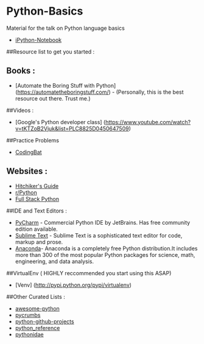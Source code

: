 # Python-Basics
Material for the talk on Python language basics
* [iPython-Notebook](http://nbviewer.ipython.org/github/ACM-SNU/Python-Basics/blob/master/Part%20I.ipynb)

##Resource list to get you started :  

## Books :
* [Automate the Boring Stuff with Python] (https://automatetheboringstuff.com/) - (Personally, this is the best resource out there. Trust me.)

##Videos :
* [Google's Python developer class] (https://www.youtube.com/watch?v=tKTZoB2Vjuk&list=PLC8825D0450647509)

##Practice Problems
* [CodingBat](http://codingbat.com/python)

## Websites : 
* [Hitchiker's Guide ](http://docs.python-guide.org/en/latest/)
* [r/Python](https://www.reddit.com/r/python)
* [Full Stack Python](http://www.fullstackpython.com/)

##IDE and Text Editors : 
* [PyCharm](https://www.jetbrains.com/pycharm/) - Commercial Python IDE by JetBrains. Has free community edition available.
* [Sublime Text](http://www.sublimetext.com/) - Sublime Text is a sophisticated text editor for code, markup and prose.
* [Anaconda](https://www.continuum.io/downloads)-  Anaconda is a completely free Python distribution.It includes more than 300 of the most popular Python packages for science, math, engineering, and data analysis. 

##VirtualEnv ( HIGHLY reccommended you start using this ASAP) 
* [Venv] (http://pypi.python.org/pypi/virtualenv)

##Other Curated Lists  : 
* [awesome-python](https://raw.githubusercontent.com/vinta/awesome-python/)
* [pycrumbs](https://github.com/kirang89/pycrumbs/blob/master/pycrumbs.md)
* [python-github-projects](https://github.com/checkcheckzz/python-github-projects)
* [python_reference](https://github.com/rasbt/python_reference)
* [pythonidae](https://github.com/svaksha/pythonidae)
    
